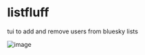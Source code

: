 # listfluff

tui to add and remove users from bluesky lists 

![image](https://github.com/user-attachments/assets/10a8599e-bd35-475e-90ac-5b3e380e5f41)
